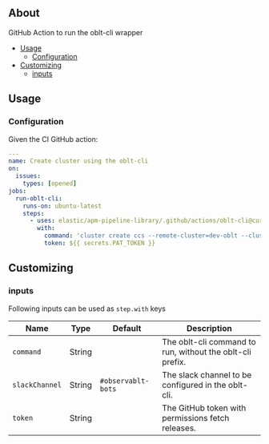 ## About

GitHub Action to run the oblt-cli wrapper

* [Usage](#usage)
  * [Configuration](#configuration)
* [Customizing](#customizing)
  * [inputs](#inputs)

## Usage

### Configuration

Given the CI GitHub action:

```yaml
---
name: Create cluster using the oblt-cli
on:
  issues:
    types: [opened]
jobs:
  run-oblt-cli:
    runs-on: ubuntu-latest
    steps:
      - uses: elastic/apm-pipeline-library/.github/actions/oblt-cli@current
        with:
          command: 'cluster create ccs --remote-cluster=dev-oblt --cluster-name-prefix mycustomcluster'
          token: ${{ secrets.PAT_TOKEN }}
```


## Customizing

### inputs

Following inputs can be used as `step.with` keys

| Name              | Type    | Default                     | Description                        |
|-------------------|---------|-----------------------------|------------------------------------|
| `command`         | String  |                             | The oblt-cli command to run, without the oblt-cli prefix. |
| `slackChannel`    | String  | `#observablt-bots`          | The slack channel to be configured in the oblt-cli. |
| `token`           | String  |                             | The GitHub token with permissions fetch releases. |
